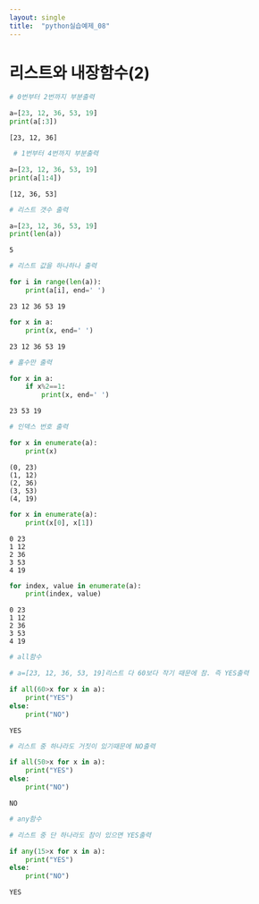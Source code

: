 ```yaml
---
layout: single
title:  "python실습예제_08"
---
```


# 리스트와 내장함수(2) 


```python
# 0번부터 2번까지 부분출력
```


```python
a=[23, 12, 36, 53, 19]
print(a[:3])
```

    [23, 12, 36]
    


```python
 # 1번부터 4번까지 부분출력
```


```python
a=[23, 12, 36, 53, 19]
print(a[1:4])
```

    [12, 36, 53]
    


```python
# 리스트 갯수 출력
```


```python
a=[23, 12, 36, 53, 19]
print(len(a))
```

    5
    


```python
# 리스트 값을 하나하나 출력
```


```python
for i in range(len(a)):
    print(a[i], end=' ')
```

    23 12 36 53 19 


```python
for x in a:
    print(x, end=' ')
```

    23 12 36 53 19 


```python
# 홀수만 출력
```


```python
for x in a:
    if x%2==1:
        print(x, end=' ')
```

    23 53 19 


```python
# 인덱스 번호 출력
```


```python
for x in enumerate(a):
    print(x)
```

    (0, 23)
    (1, 12)
    (2, 36)
    (3, 53)
    (4, 19)
    


```python
for x in enumerate(a):
    print(x[0], x[1])
```

    0 23
    1 12
    2 36
    3 53
    4 19
    


```python
for index, value in enumerate(a): 
    print(index, value)
```

    0 23
    1 12
    2 36
    3 53
    4 19
    


```python
# all함수
```


```python
# a=[23, 12, 36, 53, 19]리스트 다 60보다 작기 때문에 참. 즉 YES출력
```


```python
if all(60>x for x in a):
    print("YES")
else:
    print("NO")
```

    YES
    


```python
# 리스트 중 하나라도 거짓이 있기때문에 NO출력
```


```python
if all(50>x for x in a):
    print("YES")
else:
    print("NO")
```

    NO
    


```python
# any함수
```


```python
# 리스트 중 단 하나라도 참이 있으면 YES출력
```


```python
if any(15>x for x in a):
    print("YES")
else:
    print("NO")
```

    YES
    
